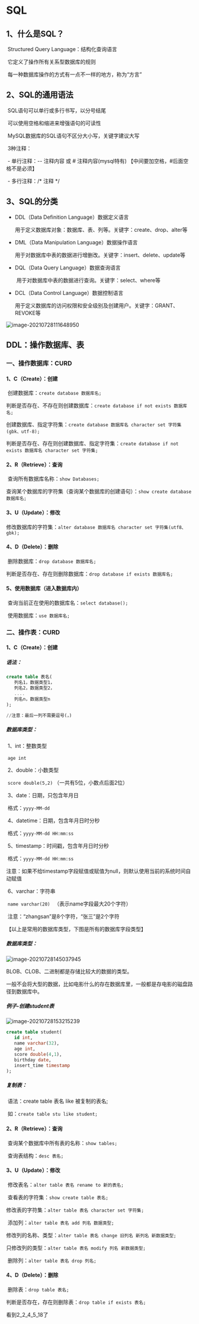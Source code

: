 # SQL

## 1、什么是SQL？

​		Structured  Query  Language：结构化查询语言

​		它定义了操作所有关系型数据库的规则

​		每一种数据库操作的方式有一点不一样的地方，称为“方言”



## 2、SQL的通用语法

​		SQL语句可以单行或多行书写，以分号结尾

​		可以使用空格和缩进来增强语句的可读性

​		MySQL数据库的SQL语句不区分大小写，关键字建议大写

​		3种注释：

​				- 单行注释：-- 注释内容 或 # 注释内容(mysql特有)  【中间要加空格，#后面空格不是必须】

​				- 多行注释：/* 注释 */



## 3、SQL的分类

- DDL（Data Definition Language）数据定义语言

  ​	用于定义数据库对象：数据库、表、列等。关键字：create、drop、alter等  

- DML（Data Manipulation Language）数据操作语言

  ​	用于对数据库中表的数据进行增删改。关键字：insert、delete、update等

- DQL（Data Query Language）数据查询语言

  ​	用于对数据库中表的数据进行查询。关键字：select、where等

- DCL（Data Control Language）数据控制语言

  ​	用于定义数据库的访问权限和安全级别及创建用户。关键字：GRANT、REVOKE等

![image-20210728111648950](C:\Users\eshore\AppData\Roaming\Typora\typora-user-images\image-20210728111648950.png)



## DDL：操作数据库、表

### 一、操作数据库：CURD

#### 1、C（Create）：创建

​		创建数据库：`create database 数据库名;`

​		判断是否存在、不存在则创建数据库：`create database if not exists 数据库名; `  

​		创建数据库、指定字符集：`create database 数据库名 character set 字符集(gbk、utf-8);`

​		判断是否存在、存在则创建数据库、指定字符集：`create database if not exists 数据库名 character set 字符集;`

#### 2、R（Retrieve）：查询

​		查询所有数据库名称：`show Databases;`

​		查询某个数据库的字符集（查询某个数据库的创建语句）：`show create database 数据库名;`

#### 3、U（Update）：修改

​		修改数据库的字符集：`alter database 数据库名 character set 字符集(utf8、gbk);`

#### 4、D（Delete）：删除

​		删除数据库：`drop database 数据库名;`

​		判断是否存在、存在则删除数据库：`drop database if exists 数据库名;`

#### 5、使用数据库（进入数据库内）

​		查询当前正在使用的数据库名：`select database();`

​		使用数据库：`use 数据库名;`



### 二、操作表：CURD

#### 1、C（Create）：创建

##### 语法：

```sql
create table 表名(
​	列名1，数据类型1，
​	列名2，数据类型2，
​	....
​	列名n，数据类型n
​);

//注意：最后一列不需要逗号(，)
```

##### 数据库类型：

​		1、int：整数类型

​				`age int`

​		2、double：小数类型

​				`score double(5,2)`   （一共有5位，小数点后面2位）

​		3、date：日期，只包含年月日

​				格式：`yyyy-MM-dd`

​		4、datetime：日期，包含年月日时分秒

​				格式：`yyyy-MM-dd HH:mm:ss`

​		5、timestamp：时间戳，包含年月日时分秒

​				格式：`yyyy-MM-dd HH:mm:ss`

​				注意：如果不给timestamp字段赋值或赋值为null，则默认使用当前的系统时间自动赋值

​		6、varchar：字符串

​				`name varchar(20) `   （表示name字段最大20个字符）

​				注意：“zhangsan”是8个字符，“张三”是2个字符

【以上是常用的数据库类型，下图是所有的数据库字段类型】

##### 数据库类型：

![image-20210728145037945](C:\Users\eshore\AppData\Roaming\Typora\typora-user-images\image-20210728145037945.png)

BLOB、CLOB、二进制都是存储比较大的数据的类型。

一般不会将大型的数据，比如电影什么的存在数据库里，一般都是存电影的磁盘路径到数据库中。

##### 例子-创建student表

![image-20210728153215239](C:\Users\eshore\AppData\Roaming\Typora\typora-user-images\image-20210728153215239.png)

```sql
create table student(
​	id int,
​	name varchar(32),
​	age int,
​	score double(4,1),
​	birthday date,
​	insert_time timestamp
);
```

##### 复制表：

​		语法：create table 表名 like 被复制的表名;

​			如：`create table stu like student;`

#### 2、R（Retrieve）：查询

​		查询某个数据库中所有表的名称：`show tables;`

​		查询表结构：`desc 表名;`

#### 3、U（Update）：修改

​		修改表名：`alter table 表名 rename to 新的表名;`

​		查看表的字符集：`show create table 表名;`

​		修改表的字符集：`alter table 表名 character set 字符集;`

​		添加列：`alter table 表名 add 列名 数据类型;`

​		修改列的名称、类型：`alter table 表名 change 旧列名 新列名 新数据类型;`

​		只修改列的类型：`alter table 表名 modify 列名 新数据类型;`

​		删除列：`alter table 表名 drop 列名;`

#### 4、D（Delete）：删除

​		删除表：`drop table 表名;`

​		判断是否存在，存在则删除表：`drop table if exists 表名;`









看到2_2_4_5_18了



